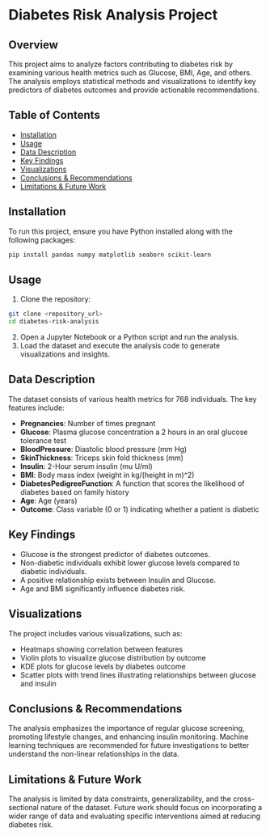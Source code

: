 # Diabetes Risk Analysis Project

## Overview
This project aims to analyze factors contributing to diabetes risk by examining various health metrics such as Glucose, BMI, Age, and others. The analysis employs statistical methods and visualizations to identify key predictors of diabetes outcomes and provide actionable recommendations.

## Table of Contents
- [Installation](#installation)
- [Usage](#usage)
- [Data Description](#data-description)
- [Key Findings](#key-findings)
- [Visualizations](#visualizations)
- [Conclusions & Recommendations](#conclusions--recommendations)
- [Limitations & Future Work](#limitations--future-work)

## Installation
To run this project, ensure you have Python installed along with the following packages:

```bash
pip install pandas numpy matplotlib seaborn scikit-learn
```

## Usage
1. Clone the repository:

```bash
git clone <repository_url>
cd diabetes-risk-analysis
```

2. Open a Jupyter Notebook or a Python script and run the analysis.
3. Load the dataset and execute the analysis code to generate visualizations and insights.

## Data Description
The dataset consists of various health metrics for 768 individuals. The key features include:
- **Pregnancies**: Number of times pregnant
- **Glucose**: Plasma glucose concentration a 2 hours in an oral glucose tolerance test
- **BloodPressure**: Diastolic blood pressure (mm Hg)
- **SkinThickness**: Triceps skin fold thickness (mm)
- **Insulin**: 2-Hour serum insulin (mu U/ml)
- **BMI**: Body mass index (weight in kg/(height in m)^2)
- **DiabetesPedigreeFunction**: A function that scores the likelihood of diabetes based on family history
- **Age**: Age (years)
- **Outcome**: Class variable (0 or 1) indicating whether a patient is diabetic

## Key Findings
- Glucose is the strongest predictor of diabetes outcomes.
- Non-diabetic individuals exhibit lower glucose levels compared to diabetic individuals.
- A positive relationship exists between Insulin and Glucose.
- Age and BMI significantly influence diabetes risk.

## Visualizations
The project includes various visualizations, such as:
- Heatmaps showing correlation between features
- Violin plots to visualize glucose distribution by outcome
- KDE plots for glucose levels by diabetes outcome
- Scatter plots with trend lines illustrating relationships between glucose and insulin

## Conclusions & Recommendations
The analysis emphasizes the importance of regular glucose screening, promoting lifestyle changes, and enhancing insulin monitoring. Machine learning techniques are recommended for future investigations to better understand the non-linear relationships in the data.

## Limitations & Future Work
The analysis is limited by data constraints, generalizability, and the cross-sectional nature of the dataset. Future work should focus on incorporating a wider range of data and evaluating specific interventions aimed at reducing diabetes risk.


